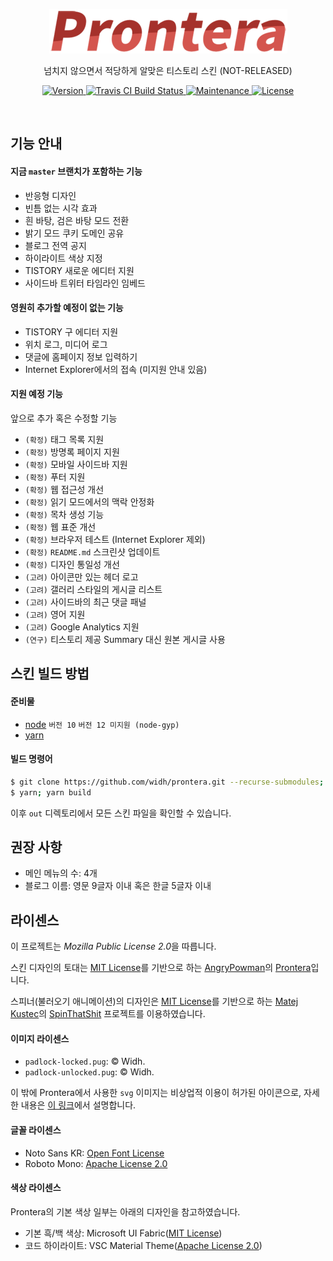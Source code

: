 <p align='center'>
  <img alt='Prontera' src='./prontera.png'>
</p>

<p align='center'>넘치지 않으면서 적당하게 알맞은 티스토리 스킨 (NOT-RELEASED)</p>

<p align='center'>
  <a href="https://github.com/widh/prontera/blob/master/package.json#L3">
    <img alt='Version' src='https://img.shields.io/github/package-json/v/widh/prontera.svg?style=flat-square'>
  </a>
  <a href="https://travis-ci.com/widh/prontera">
    <img alt='Travis CI Build Status' src='https://img.shields.io/travis/com/widh/prontera.svg?style=flat-square'>
  </a>
  <a href="https://widh.me/">
    <img alt='Maintenance' src='https://img.shields.io/maintenance/yes/2019.svg?style=flat-square'>
  </a>
  <a href="https://www.mozilla.org/en-US/MPL/2.0/">
    <img alt='License' src='https://img.shields.io/github/license/widh/prontera.svg?style=flat-square'>
  </a>
</p>

<br>

## 기능 안내

#### 지금 `master` 브랜치가 포함하는 기능

+ 반응형 디자인
+ 빈틈 없는 시각 효과
+ 흰 바탕, 검은 바탕 모드 전환
+ 밝기 모드 쿠키 도메인 공유
+ 블로그 전역 공지
+ 하이라이트 색상 지정
+ TISTORY 새로운 에디터 지원
+ 사이드바 트위터 타임라인 임베드

#### 영원히 추가할 예정이 없는 기능

+ TISTORY 구 에디터 지원
+ 위치 로그, 미디어 로그
+ 댓글에 홈페이지 정보 입력하기
+ Internet Explorer에서의 접속 (미지원 안내 있음)

#### 지원 예정 기능

앞으로 추가 혹은 수정할 기능

+ `(확정)` 태그 목록 지원
+ `(확정)` 방명록 페이지 지원
+ `(확정)` 모바일 사이드바 지원
+ `(확정)` 푸터 지원
+ `(확정)` 웹 접근성 개선
+ `(확정)` 읽기 모드에서의 맥락 안정화
+ `(확정)` 목차 생성 기능
+ `(확정)` 웹 표준 개선
+ `(확정)` 브라우저 테스트 (Internet Explorer 제외)
+ `(확정)` `README.md` 스크린샷 업데이트
+ `(확정)` 디자인 통일성 개선
+ `(고려)` 아이콘만 있는 헤더 로고
+ `(고려)` 갤러리 스타일의 게시글 리스트
+ `(고려)` 사이드바의 최근 댓글 패널
+ `(고려)` 영어 지원
+ `(고려)` Google Analytics 지원
+ `(연구)` 티스토리 제공 Summary 대신 원본 게시글 사용

## 스킨 빌드 방법

#### 준비물

+ [node](https://nodejs.org/ko/) `버전 10` `버전 12 미지원 (node-gyp)`
+ [yarn](https://yarnpkg.com/lang/en/)

#### 빌드 명령어

```sh
$ git clone https://github.com/widh/prontera.git --recurse-submodules; cd prontera
$ yarn; yarn build
```

이후 `out` 디렉토리에서 모든 스킨 파일을 확인할 수 있습니다.

## 권장 사항

+ 메인 메뉴의 수: 4개
+ 블로그 이름: 영문 9글자 이내 혹은 한글 5글자 이내

## 라이센스

이 프로젝트는 *Mozilla Public License 2.0*을 따릅니다.

스킨 디자인의 토대는 [MIT License](https://github.com/AngryPowman/hexo-theme-prontera/blob/master/LICENSE)를 기반으로 하는 [AngryPowman](https://github.com/AngryPowman)의 [Prontera](https://github.com/AngryPowman/hexo-theme-prontera)입니다.

스피너(불러오기 애니메이션)의 디자인은 [MIT License](https://github.com/MatejKustec/SpinThatShit/blob/master/LICENSE)를 기반으로 하는 [Matej Kustec](https://github.com/MatejKustec)의 [SpinThatShit](https://github.com/MatejKustec/SpinThatShit) 프로젝트를 이용하였습니다.

#### 이미지 라이센스

+ `padlock-locked.pug`: &copy; Widh.
+ `padlock-unlocked.pug`: &copy; Widh.

이 밖에 Prontera에서 사용한 `svg` 이미지는 비상업적 이용이 허가된 아이콘으로, 자세한 내용은 [이 링크](https://www.svgrepo.com/info/licensing)에서 설명합니다.

#### 글꼴 라이센스

+ Noto Sans KR: [Open Font License](http://scripts.sil.org/cms/scripts/page.php?site_id=nrsi&id=OFL_web)
+ Roboto Mono: [Apache License 2.0](http://www.apache.org/licenses/LICENSE-2.0)

#### 색상 라이센스

Prontera의 기본 색상 일부는 아래의 디자인을 참고하였습니다.

+ 기본 흑/백 색상: Microsoft UI Fabric([MIT License](https://github.com/OfficeDev/office-ui-fabric-react/blob/master/LICENSE))
+ 코드 하이라이트: VSC Material Theme([Apache License 2.0](http://www.apache.org/licenses/LICENSE-2.0))
